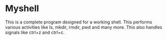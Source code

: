 # Myshell
This is a complete program designed for a working shell.
This performs various activities like ls, mkdir, rmdir, pwd and many more.
This also handles signals like ctrl+z and ctrl+c.
